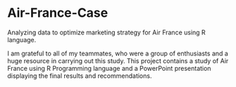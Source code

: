 # Air-France-Case
Analyzing data to optimize marketing strategy for Air France using R language. 


I am grateful to all of my teammates, who were a group of enthusiasts and a huge resource in carrying out this study. This project contains a study of Air France using R Programming language and a PowerPoint presentation displaying the final results and recommendations.
